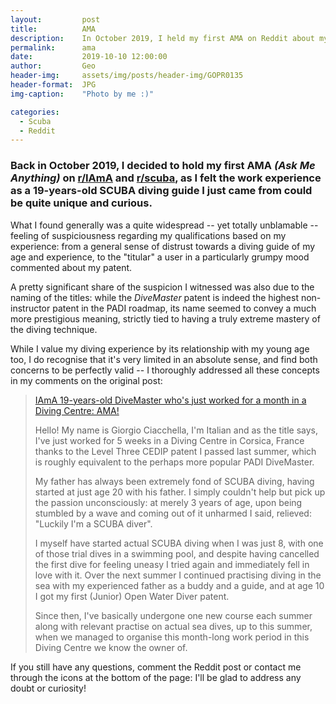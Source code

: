 ```yaml
---
layout:         post
title:          AMA
description:    In October 2019, I held my first AMA on Reddit about my experience as a SCUBA diving guide
permalink:      ama
date:           2019-10-10 12:00:00
author:         Geo
header-img:     assets/img/posts/header-img/GOPR0135
header-format:  JPG
img-caption:    "Photo by me :)"

categories:
  - Scuba
  - Reddit
---
```


### Back in October 2019, I decided to hold my first AMA *(**A**sk **M**e **A**nything)* on [r/IAmA](https://www.reddit.com/r/IAmA) and [r/scuba](https://www.reddit.com/r/scuba), as I felt the work experience as a 19-years-old SCUBA diving guide I just came from could be quite unique and curious.

What I found generally was a quite widespread -- yet totally unblamable -- feeling of suspiciousness regarding my qualifications based on my experience: from a general sense of distrust towards a diving guide of my age and experience, to the "titular" a user in a particularly grumpy mood commented about my patent.

A pretty significant share of the suspicion I witnessed was also due to the naming of the titles: while the *DiveMaster* patent is indeed the highest non-instructor patent in the PADI roadmap, its name seemed to convey a much more prestigious meaning, strictly tied to having a truly extreme mastery of the diving technique.

While I value my diving experience by its relationship with my young age too, I do recognise that it's very limited in an absolute sense, and find both concerns to be perfectly valid -- I thoroughly addressed all these concepts in my comments on the original post:

<blockquote class="reddit-card"><a href="https://www.reddit.com/r/scuba/comments/dg243y/iama_19yearsold_divemaster_whos_just_worked_for_a/">IAmA 19-years-old DiveMaster who's just worked for a month in a Diving Centre: AMA!</a>
<p>Hello! My name is Giorgio Ciacchella, I'm Italian and as the title says, I've just worked for 5 weeks in a Diving Centre in Corsica, France thanks to the Level Three CEDIP patent I passed last summer, which is roughly equivalent to the perhaps more popular PADI DiveMaster.
</p><p>
My father has always been extremely fond of SCUBA diving, having started at just age 20 with his father. I simply couldn't help but pick up the passion unconsciously: at merely 3 years of age, upon being stumbled by a wave and coming out of it unharmed I said, relieved: "Luckily I'm a SCUBA diver".
</p><p>
I myself have started actual SCUBA diving when I was just 8, with one of those trial dives in a swimming pool, and despite having cancelled the first dive for feeling uneasy I tried again and immediately fell in love with it. Over the next summer I continued practising diving in the sea with my experienced father as a buddy and a guide, and at age 10 I got my first (Junior) Open Water Diver patent.
</p><p>
Since then, I've basically undergone one new course each summer along with relevant practise on actual sea dives, up to this summer, when we managed to organise this month-long work period in this Diving Centre we know the owner of.</p></blockquote>
<script async src="//embed.redditmedia.com/widgets/platform.js" charset="UTF-8"></script>

If you still have any questions, comment the Reddit post or contact me through the icons at the bottom of the page: I'll be glad to address any doubt or curiosity!
